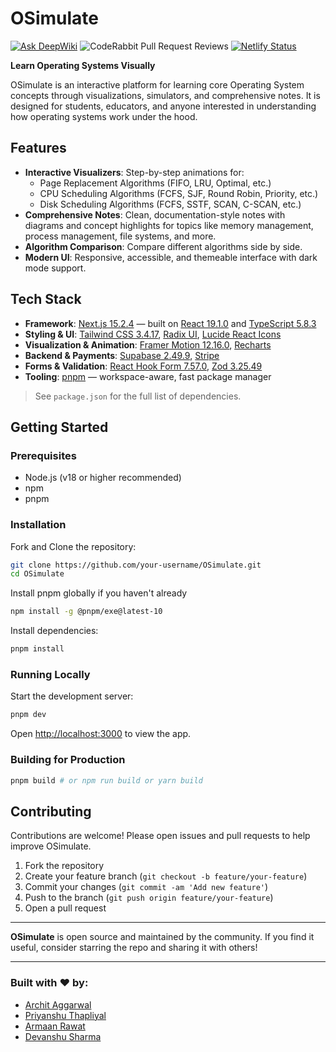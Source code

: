 # OSimulate
[![Ask DeepWiki](https://deepwiki.com/badge.svg)](https://deepwiki.com/OSimulate/OSimulate)
![CodeRabbit Pull Request Reviews](https://img.shields.io/coderabbit/prs/github/OSimulate/OSimulate?utm_source=oss&utm_medium=github&utm_campaign=OSimulate%2FOSimulate&labelColor=171717&color=FF570A&link=https%3A%2F%2Fcoderabbit.ai&label=CodeRabbit+Reviews)
[![Netlify Status](https://api.netlify.com/api/v1/badges/85915b75-a977-4f0d-88ad-f346d86a01cd/deploy-status)](https://app.netlify.com/projects/osimulate/deploys)

**Learn Operating Systems Visually**

OSimulate is an interactive platform for learning core Operating System concepts through visualizations, simulators, and comprehensive notes. It is designed for students, educators, and anyone interested in understanding how operating systems work under the hood.

## Features

- **Interactive Visualizers**: Step-by-step animations for:
  - Page Replacement Algorithms (FIFO, LRU, Optimal, etc.)
  - CPU Scheduling Algorithms (FCFS, SJF, Round Robin, Priority, etc.)
  - Disk Scheduling Algorithms (FCFS, SSTF, SCAN, C-SCAN, etc.)
- **Comprehensive Notes**: Clean, documentation-style notes with diagrams and concept highlights for topics like memory management, process management, file systems, and more.
- **Algorithm Comparison**: Compare different algorithms side by side.
- **Modern UI**: Responsive, accessible, and themeable interface with dark mode support.

## Tech Stack

- **Framework**: [Next.js 15.2.4](https://nextjs.org/) — built on [React 19.1.0](https://react.dev/) and [TypeScript 5.8.3](https://www.typescriptlang.org/)
- **Styling & UI**: [Tailwind CSS 3.4.17](https://tailwindcss.com/), [Radix UI](https://www.radix-ui.com/), [Lucide React Icons](https://lucide.dev/)
- **Visualization & Animation**: [Framer Motion 12.16.0](https://www.framer.com/motion/), [Recharts](https://recharts.org/)
- **Backend & Payments**: [Supabase 2.49.9](https://supabase.com/), [Stripe](https://stripe.com/)
- **Forms & Validation**: [React Hook Form 7.57.0](https://react-hook-form.com/), [Zod 3.25.49](https://zod.dev/)
- **Tooling**: [pnpm](https://pnpm.io/) — workspace-aware, fast package manager

> See `package.json` for the full list of dependencies.

## Getting Started

### Prerequisites
- Node.js (v18 or higher recommended)
- npm
- pnpm
  
### Installation
Fork and Clone the repository:
```bash
git clone https://github.com/your-username/OSimulate.git
cd OSimulate
```

Install pnpm globally if you haven't already
```bash
npm install -g @pnpm/exe@latest-10
```

Install dependencies:
```bash
pnpm install 
```

### Running Locally

Start the development server:
```bash
pnpm dev 
```

Open [http://localhost:3000](http://localhost:3000) to view the app.

### Building for Production
```bash
pnpm build # or npm run build or yarn build
```

## Contributing

Contributions are welcome! Please open issues and pull requests to help improve OSimulate.

1. Fork the repository
2. Create your feature branch (`git checkout -b feature/your-feature`)
3. Commit your changes (`git commit -am 'Add new feature'`)
4. Push to the branch (`git push origin feature/your-feature`)
5. Open a pull request

---

**OSimulate** is open source and maintained by the community. If you find it useful, consider starring the repo and sharing it with others!

---

### Built with ❤️ by:

- [Archit Aggarwal](https://github.com/ArchitAgarwal04)
- [Priyanshu Thapliyal](https://github.com/priyanshuthapliyal2005)
- [Armaan Rawat](https://github.com/ArmaanRawat)
- [Devanshu Sharma](https://github.com/devanshusharma2005/) 
